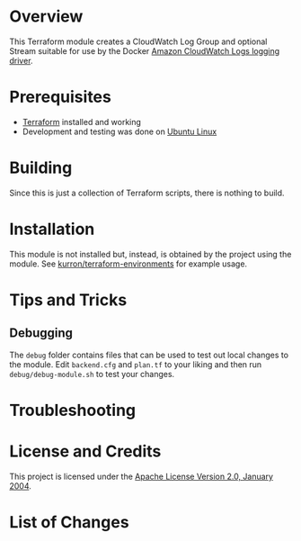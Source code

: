 # Overview
This Terraform module creates a CloudWatch Log Group and optional Stream
suitable for use by the Docker [Amazon CloudWatch Logs logging driver](https://docs.docker.com/engine/admin/logging/awslogs/).

# Prerequisites
* [Terraform](https://terraform.io/) installed and working
* Development and testing was done on [Ubuntu Linux](http://www.ubuntu.com/)

# Building
Since this is just a collection of Terraform scripts, there is nothing to build.

# Installation
This module is not installed but, instead, is obtained by the project using
the module.  See [kurron/terraform-environments](https://github.com/kurron/terraform-environments)
for example usage.

# Tips and Tricks

## Debugging
The `debug` folder contains files that can be used to test out local changes
to the module.  Edit `backend.cfg` and `plan.tf` to your liking and
then run `debug/debug-module.sh` to test your changes.

# Troubleshooting

# License and Credits
This project is licensed under the [Apache License Version 2.0, January 2004](http://www.apache.org/licenses/).

# List of Changes
